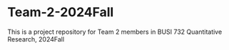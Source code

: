# Team-2-2024Fall
This is a project repository for Team 2 members in BUSI 732 Quantitative Research, 2024Fall
